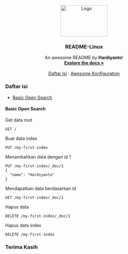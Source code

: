 <div align="center">
  <a href="https://github.com/othneildrew/Best-README-Template">
    <img src="https://github.com/dwiHard/five_byte.github.io/blob/master/images/opensearch.png" alt="Logo" width="150" height="100">
  </a>

<h3 align="center">README-Linux</h3>

  <p align="center">
    An awesome README by <b>Hardiyanto</b>!
    <br />
    <a href="https://opensearch.org/docs"><strong>Explore the docs »</strong></a>
    <br />
    <br />
    <a href="https://github.com/dwiHard/five_byte.github.io/blob/master/Tips/OpenSearch.md#daftar-isi">Daftar Isi</a>
    ·
    <a href="https://github.com/dwiHard/five_byte.github.io/blob/master/LinuxConfigBackup/MyConfig.md">Awesome Konfiguration</a>
  </p>
</div>


### Daftar isi
* [Basic Open Search](#basic-open-search)



#### Basic Open Search
Get data root
```
GET /
```
Buat data index
```
PUT /my-first-index
```
Menambahkan data dengan id 1
```
PUT /my-first-index/_doc/1
{
  "name": "Hardiyanto"
}
```
Mendapatkan data berdasarkan id
```
GET /my-first-index/_doc/1
```
Hapus data 
```
DELETE /my-first-index/_doc/1
```
Hapus data index
```
DELETE /my-first-index
```

### Terima Kasih